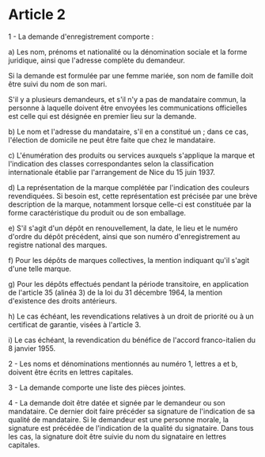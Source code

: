 # Article 2

1 - La demande d'enregistrement comporte :

a) Les nom, prénoms et nationalité ou la dénomination sociale et la forme juridique, ainsi que l'adresse complète du demandeur.

Si la demande est formulée par une femme mariée, son nom de famille doit être suivi du nom de son mari.

S'il y a plusieurs demandeurs, et s'il n'y a pas de mandataire commun, la personne à laquelle doivent être envoyées les communications officielles est celle qui est désignée en premier lieu sur la demande.

b) Le nom et l'adresse du mandataire, s'il en a constitué un ; dans ce cas, l'élection de domicile ne peut être faite que chez le mandataire.

c) L'énumération des produits ou services auxquels s'applique la marque et l'indication des classes correspondantes selon la classification internationale établie par l'arrangement de Nice du 15 juin 1937.

d) La représentation de la marque complétée par l'indication des couleurs revendiquées. Si besoin est, cette représentation est précisée par une brève description de la marque, notamment lorsque celle-ci est constituée par la forme caractéristique du produit ou de son emballage.

e) S'il s'agit d'un dépôt en renouvellement, la date, le lieu et le numéro d'ordre du dépôt précédent, ainsi que son numéro d'enregistrement au registre national des marques.

f) Pour les dépôts de marques collectives, la mention indiquant qu'il s'agit d'une telle marque.

g) Pour les dépôts effectués pendant la période transitoire, en application de l'article 35 (alinéa 3) de la loi du 31 décembre 1964, la mention d'existence des droits antérieurs.

h) Le cas échéant, les revendications relatives à un droit de priorité ou à un certificat de garantie, visées à l'article 3.

i) Le cas échéant, la revendication du bénéfice de l'accord franco-italien du 8 janvier 1955.

2 - Les noms et dénominations mentionnés au numéro 1, lettres a et b, doivent être écrits en lettres capitales.

3 - La demande comporte une liste des pièces jointes.

4 - La demande doit être datée et signée par le demandeur ou son mandataire. Ce dernier doit faire précéder sa signature de l'indication de sa qualité de mandataire. Si le demandeur est une personne morale, la signature est précédée de l'indication de la qualité du signataire. Dans tous les cas, la signature doit être suivie du nom du signataire en lettres capitales.
